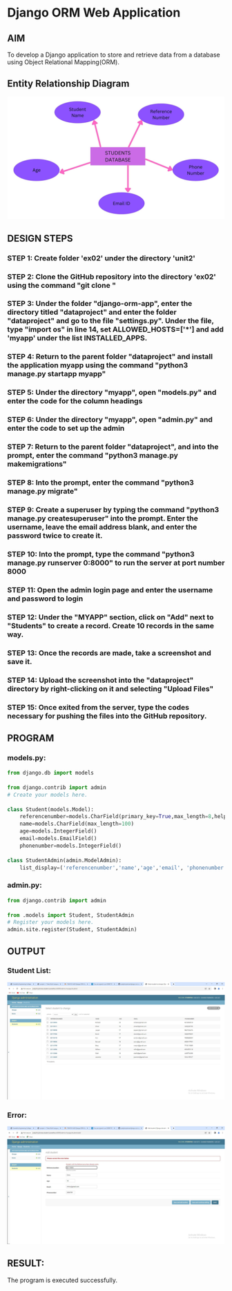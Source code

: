 # Django ORM Web Application

## AIM
To develop a Django application to store and retrieve data from a database using Object Relational Mapping(ORM).

## Entity Relationship Diagram

![ERDiagram](erdiagram.jpg)

## DESIGN STEPS

### STEP 1: Create folder 'ex02' under the directory 'unit2'

### STEP 2: Clone the GitHub repository into the directory 'ex02' using the command "git clone <url>"

### STEP 3: Under the folder "django-orm-app", enter the directory titled "dataproject" and enter the folder "dataproject" and go to the file "settings.py". Under the file, type "import os" in line 14, set ALLOWED_HOSTS=['*'] and add 'myapp' under the list INSTALLED_APPS.

### STEP 4: Return to the parent folder "dataproject" and install the application myapp using the command "python3 manage.py startapp myapp"

### STEP 5: Under the directory "myapp", open "models.py" and enter the code for the column headings

### STEP 6: Under the directory "myapp", open "admin.py" and enter the code to set up the admin

### STEP 7: Return to the parent folder "dataproject", and into the prompt, enter the command "python3 manage.py makemigrations"

### STEP 8: Into the prompt, enter the command "python3 manage.py migrate"

### STEP 9: Create a superuser by typing the command "python3 manage.py createsuperuser" into the prompt. Enter the username, leave the email address blank, and enter the password twice to create it.

### STEP 10: Into the prompt, type the command "python3 manage.py runserver 0:8000" to run the server at port number 8000 

### STEP 11: Open the admin login page and enter the username and password to login

### STEP 12: Under the "MYAPP" section, click on "Add" next to "Students" to create a record. Create 10 records in the same way.

### STEP 13: Once the records are made, take a screenshot and save it.

### STEP 14: Upload the screenshot into the "dataproject" directory by right-clicking on it and selecting "Upload Files"

### STEP 15: Once exited from the server, type the codes necessary for pushing the files into the GitHub repository.

## PROGRAM

### models.py:
```py
from django.db import models

from django.contrib import admin
# Create your models here.

class Student(models.Model):
    referencenumber=models.CharField(primary_key=True,max_length=8,help_text="reference number")
    name=models.CharField(max_length=100)
    age=models.IntegerField()
    email=models.EmailField()
    phonenumber=models.IntegerField()

class StudentAdmin(admin.ModelAdmin):
    list_display=('referencenumber','name','age','email', 'phonenumber')
```

### admin.py:
```py
from django.contrib import admin

from .models import Student, StudentAdmin
# Register your models here.
admin.site.register(Student, StudentAdmin)
```

## OUTPUT

### Student List:

![StudentList](djangoormappjoel.jpg)

### Error:

![Error](error.jpg)

## RESULT:
The program is executed successfully.
